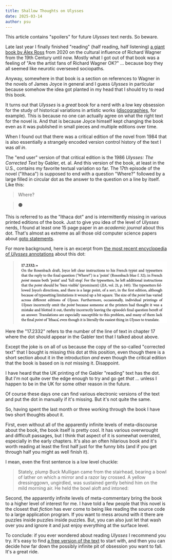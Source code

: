 ```yaml
---
title: Shallow Thoughts on Ulysses
date: 2025-03-14
author: psu
---
```


This article contains "spoilers" for future _Ulysses_ text nerds. So beware.

Late last year I finally finished "reading" (half reading, half listening) [a giant book by
Alex Ross](https://www.therestisnoise.com/wagnerism/) from 2020 on the cultural influence of Richard Wagner from the 19th Century
until now. Mostly what I got out of that book was a feeling of "Are the artist fans of
Richard Wagner OK?" ... because boy they all seemed like neurotic oversexed sociopaths.

Anyway, somewhere in that book is a section on references to Wagner in the novels of James
Joyce in general and I guess _Ulysses_ in particular because somehow the idea got planted in
my head that I should try to read this book.

It turns out that _Ulysses_ is a _great_ book for a nerd with a low key obsession for the
study of historical variations in artistic works
([discographies](./discography-trouble.html), for example). This is because no one can
actually agree on what the right text for the novel is. And that is because Joyce himself
kept changing the book even as it was published in small pieces and multiple editions over
time.

When I found out that there was a critical edition of the novel from 1984 that is also
essentially a strangely encoded version control history of the text I was _all in_.

The "end user" version of that critical edition is the 1986 _Ulysses: The Corrected Text_
by Gabler, et. al. And this version of the book, at least in the U.S., contains my
favorite textual variation so far. The 17th episode of the novel ("Ithaca") is supposed to
end with a question "Where?" followed by a large filled in circular dot as the answer to
the question on a line by itself. Like this:

> Where?

> ⚫️

This is referred to as the "Ithaca dot" and is intermittently missing in various printed
editions of the book. Just to give you idea of the level of _Ulysses_ nerds, I found at
least one 15 page paper in an _academic journal_ about this dot. That's almost as extreme
as all those old computer science papers about [goto statements](the-ultimate-goto.html).

For more background, here is an excerpt from [the most recent encyclopedia of _Ulysses_
annotations](https://www.oxfordscholarlyeditions.com/display/10.1093/actrade/9780198864585.book.1/actrade-9780198864585-book-1) about this dot:

> <img src="images/ulysses-dot.png" width="600" alt="text about the ithaca dot" title="text about the ithaca dot">

Here the "17.2332" refers to the number of the line of text in chapter 17 where the dot
should appear in the Gabler text that I talked about above.

Except the joke is on all of us because the copy of the so-called "corrected text" that I
bought is missing this dot at this position, even though there is a short section about it
in the introduction _and_ even though the critical edition that the book is based on is
_not_ missing it. Disappoint.

I have heard that the UK printing of the Gabler "reading" text has the dot. But I'm not
quite over the edge enough to try and go get _that_ ... unless I happen to be in the UK
for some other reason in the future.

Of course these days one can find various electronic versions of the text and put the dot
in manually if it's missing. But it's not quite the same.

So, having spent the last month or three working through the book I have two short
thoughts about it.

First, even without all of the apparently infinite levels of meta-discourse about the
book, the book itself is pretty cool. It has various overwrought and difficult passages,
but I think that aspect of it is somewhat overrated, especially in the early chapters.
It's also an often hilarious book and it's worth reading at least the first half just for
the funny bits (and if you get through half you might as well finish it).

I mean, even the first sentence is a low level chuckle:

> Stately, plump Buck Mulligan came from the stairhead, bearing a bowl of lather on which a mirror and a razor lay crossed. A yellow dressinggown, ungirdled, was sustained gently behind him on the mild morning air. He held the bowl aloft and intoned:

Second, the apparently infinite levels of meta-commentary bring the book to a higher level
of interest for me. I have told a few people that this novel is the closest that _fiction_
has ever come to being like reading the source code to a large application program. If you
want to mess around with it there are puzzles inside puzzles inside puzzles. But, you can
also just let that wash over you and ignore it and just enjoy everything at the surface
level.

To conclude: if you ever wondered about reading _Ulysses_ I recommend you try. It's easy
to find [a free version of the text](https://www.gutenberg.org/cache/epub/4300/pg4300-images.html) to start with, and then you can decide how far down the
possibly infinite pit of obsession you want to fall. It's a great ride.

